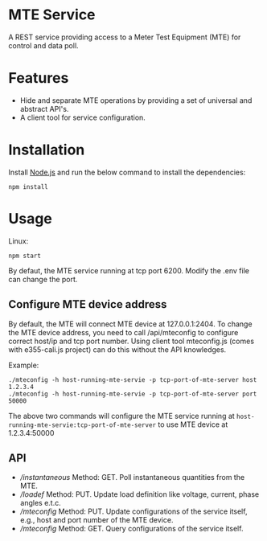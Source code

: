 # MTE Service

A REST service providing access to a Meter Test Equipment (MTE) for control and data poll.

# Features

- Hide and separate MTE operations by providing a set of universal and abstract API's.
- A client tool for service configuration.

# Installation

Install [Node.js](https://nodejs.org) and run the below command to install the dependencies:

```
npm install
```

# Usage

Linux:
```
npm start
```

By defaut, the MTE service running at tcp port 6200. Modify the .env file can change the port.

## Configure MTE device address

By default, the MTE will connect MTE device at 127.0.0.1:2404. To change the MTE device address, you need to call /api/mteconfig to configure correct host/ip and tcp port number. Using client tool mteconfig.js (comes with e355-cali.js project) can do this without the API knowledges.

Example:

```
./mteconfig -h host-running-mte-servie -p tcp-port-of-mte-server host 1.2.3.4
./mteconfig -h host-running-mte-servie -p tcp-port-of-mte-server port 50000
```

The above two commands will configure the MTE service running at `host-running-mte-servie:tcp-port-of-mte-server` to use MTE device at 1.2.3.4:50000

## API

- */instantaneous* Method: GET. Poll instantaneous quantities from the MTE.
- */loadef* Method: PUT. Update load definition like voltage, current, phase angles e.t.c.
- */mteconfig* Method: PUT. Update configurations of the service itself, e.g., host and port number of the MTE device.
- */mteconfig* Method: GET. Query configurations of the service itself.

